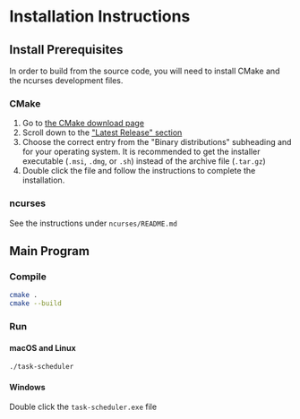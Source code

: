 Installation Instructions
=========================

Install Prerequisites
---------------------

In order to build from the source code, you will need to install CMake and the ncurses development files.

### CMake

1. Go to [the CMake download page](https://cmake.org/download/)
2. Scroll down to the ["Latest Release" section](https://cmake.org/download/#latest)
3. Choose the correct entry from the "Binary distributions" subheading and for your operating system. It is recommended to get the installer executable (`.msi`, `.dmg`, or `.sh`) instead of the archive file (`.tar.gz`)
4. Double click the file and follow the instructions to complete the installation.

### ncurses

See the instructions under `ncurses/README.md`


Main Program
--------------------

### Compile

```bash
cmake .
cmake --build
```

### Run

#### macOS and Linux

```bash
./task-scheduler
```

#### Windows

Double click the `task-scheduler.exe` file
